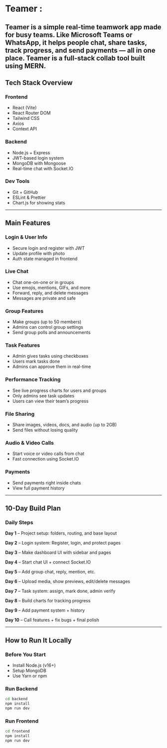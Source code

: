 # Teamer :

**Teamer** is a simple real-time teamwork app made for busy teams. Like Microsoft Teams or WhatsApp, it helps people chat, share tasks, track progress, and send payments — all in one place.
Teamer is a full-stack collab tool built using MERN.
---

## Tech Stack Overview

### Frontend

- React (Vite)
- React Router DOM
- Tailwind CSS
- Axios
- Context API

### Backend

- Node.js + Express
- JWT-based login system
- MongoDB with Mongoose
- Real-time chat with Socket.IO

### Dev Tools

- Git + GitHub
- ESLint & Prettier
- Chart.js for showing stats

---

## Main Features

### Login & User Info

- Secure login and register with JWT
- Update profile with photo
- Auth state managed in frontend

### Live Chat

- Chat one-on-one or in groups
- Use emojis, mentions, GIFs, and more
- Forward, reply, and delete messages
- Messages are private and safe

### Group Features

- Make groups (up to 50 members)
- Admins can control group settings
- Send group polls and announcements

### Task Features

- Admin gives tasks using checkboxes
- Users mark tasks done
- Admins can approve them in real-time

### Performance Tracking

- See live progress charts for users and groups
- Only admins see task updates
- Users can view their team’s progress

### File Sharing

- Share images, videos, docs, and audio (up to 2GB)
- Send files without losing quality

### Audio & Video Calls

- Start voice or video calls from chat
- Fast connection using Socket.IO

### Payments

- Send payments right inside chats
- View full payment history

---

## 10-Day Build Plan

### Daily Steps

**Day 1** – Project setup: folders, routing, and base layout

**Day 2** – Login system: Register, login, and protect pages

**Day 3** – Make dashboard UI with sidebar and pages

**Day 4** – Start chat UI + connect Socket.IO

**Day 5** – Add group chat, reply, mention, etc.

**Day 6** – Upload media, show previews, edit/delete messages

**Day 7** – Task system: assign, mark done, admin verify

**Day 8** – Build charts for tracking progress

**Day 9** – Add payment system + history

**Day 10** – Call features + fix bugs + final polish

---

## How to Run It Locally

### Before You Start

- Install Node.js (v16+)
- Setup MongoDB
- Use Yarn or npm

### Run Backend

```bash
cd backend
npm install
npm run dev
```

### Run Frontend

```bash
cd frontend
npm install
npm run dev
```

